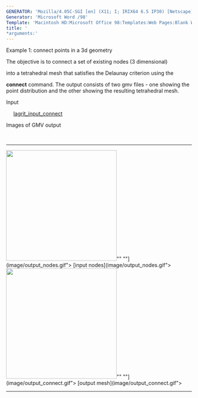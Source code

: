 ```yaml
---
GENERATOR: 'Mozilla/4.05C-SGI [en] (X11; I; IRIX64 6.5 IP30) [Netscape]'
Generator: 'Microsoft Word /98'
Template: 'Macintosh HD:Microsoft Office 98:Templates:Web Pages:Blank Web Page'
title: '
*arguments:'
---
```


 Example 1: connect points in a 3d geometry

  The objective is to connect a set of existing nodes (3 dimensional)

  into a tetrahedral mesh that satisfies the Delaunay criterion using
  the

  **connect** command.
  The output consists of two gmv files - one showing the point
  distribution and the other showing the resulting tetrahedral mesh.

 Input

      [lagrit\_input\_connect](../lagrit_input_connect)

 Images of GMV output

  

   ------------------------------------------------------------------------------------------------------------------------- -------------------------------------------------------------------------------------------------------------------------------
   <img height="300" width="300" src="https://lanl.github.io/LaGriT/assets/images/output_nodes_tn.gif">"" ""](image/output_nodes.gif"> [input nodes](image/output_nodes.gif">   <img height="300" width="300" src="https://lanl.github.io/LaGriT/assets/images/output_connect_tn.gif">"" ""](image/output_connect.gif"> [output mesh](image/output_connect.gif">
   ------------------------------------------------------------------------------------------------------------------------- -------------------------------------------------------------------------------------------------------------------------------

